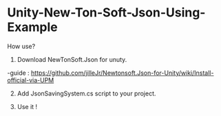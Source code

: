 # Unity-New-Ton-Soft-Json-Using-Example

How use?

1. Download NewTonSoft.Json for unuty.

-guide : https://github.com/jilleJr/Newtonsoft.Json-for-Unity/wiki/Install-official-via-UPM

2. Add JsonSavingSystem.cs script to your project.

3. Use it !
